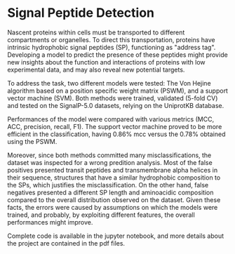 # Signal Peptide Detection

Nascent proteins within cells must be transported to different compartments or organelles. To direct this transportation, proteins have intrinsic hydrophobic signal peptides (SP), functioning as "address tag". Developing a model to predict the presence of these peptides might provide new insights about the function and interactions of proteins with low experimental data, and may also reveal new potential targets.

To address the task, two different models were tested: The Von Hejine algorithm based on a position specific weight matrix (PSWM), and a support vector machine (SVM). Both methods were trained, validated (5-fold CV) and tested on the SignalP-5.0 datasets, relying on the UniprotKB database. 

Performances of the model were compared with various metrics (MCC, ACC, precision, recall, F1). The support vector machine proved to be more efficient in the classification, having 0.86% mcc versus the 0.78% obtained using the PSWM. 

Moreover, since both methods committed many misclassifications, the dataset was inspected for a wrong predition analysis. Most of the false positives presented transit peptides and transmembrane alpha helices in their sequence, structures that have a similar hydrophobic composition to the SPs, which justifies the misclassification. On the other hand, false negatives presented a different SP length and aminoacidic composition compared to the overall distribution observed on the dataset. Given these facts, the errors were caused by assumptions on which the models were trained, and probably, by exploiting different features, the overall performances might improve.

Complete code is available in the jupyter notebook, and more details about the project are contained in the pdf files.

